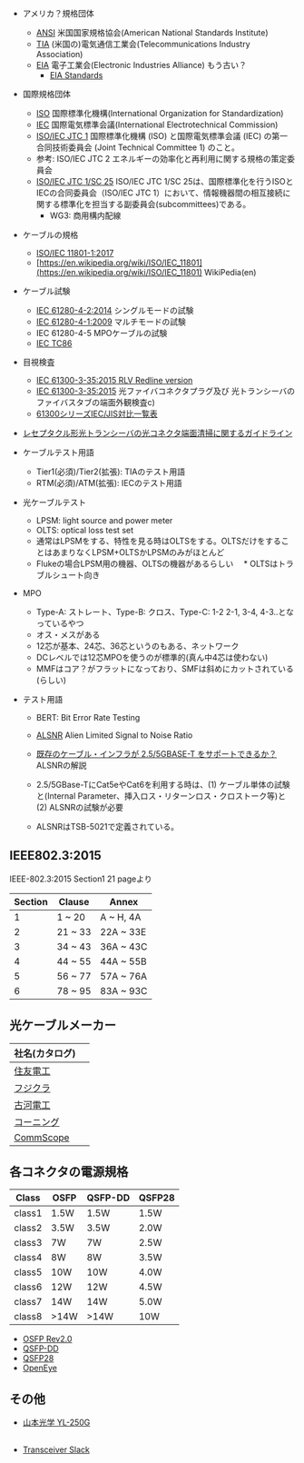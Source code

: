 * アメリカ？規格団体

  * [ANSI](https://www.ansi.org) 米国国家規格協会(American National Standards Institute)
  * [TIA](https://www.tiaonline.org) (米国の)電気通信工業会(Telecommunications Industry Association)
  * [EIA]() 電子工業会(Electronic Industries Alliance) もう古い？
    * [EIA Standards](https://en.wikipedia.org/wiki/EIA_standards)

* 国際規格団体
  * [ISO](https://www.iso.org/home.html) 国際標準化機構(International Organization for Standardization)
  * [IEC](https://www.iec.ch) 国際電気標準会議(International Electrotechnical Commission)
  * [ISO/IEC JTC 1](https://ja.wikipedia.org/wiki/ISO/IEC_JTC_1) 国際標準化機構 (ISO) と国際電気標準会議 (IEC) の第一合同技術委員会 (Joint Technical Committee 1) のこと。
  * 参考: ISO/IEC JTC 2 エネルギーの効率化と再利用に関する規格の策定委員会
  * [ISO/IEC JTC 1/SC 25](https://ja.wikipedia.org/wiki/ISO/IEC_JTC_1/SC_25) ISO/IEC JTC 1/SC 25は、国際標準化を行うISOとIECの合同委員会（ISO/IEC JTC 1）において、情報機器間の相互接続に関する標準化を担当する副委員会(subcommittees)である。
    * WG3: 商用構内配線


* ケーブルの規格

  * [ISO/IEC 11801-1:2017](https://www.iso.org/standard/66182.html) 
  * [https://en.wikipedia.org/wiki/ISO/IEC_11801](https://en.wikipedia.org/wiki/ISO/IEC_11801) WikiPedia(en)
* ケーブル試験

  * [IEC 61280-4-2:2014](https://webstore.iec.ch/publication/5096) シングルモードの試験
  * [IEC 61280-4-1:2009](https://webstore.iec.ch/publication/5095) マルチモードの試験
  * IEC 61280-4-5 MPOケーブルの試験
  * [IEC TC86](https://www.iec.ch/public/miscfiles/sbp/86.pdf)

* 目視検査
  * [IEC 61300-3-35:2015 RLV Redline version](https://webstore.iec.ch/publication/22763)
  * [IEC 61300-3-35:2015](https://webstore.iec.ch/publication/22763) 光ファイバコネクタプラグ及び 光トランシーバのファイバスタブの端面外観検査c)
  * [61300シリーズIEC/JIS対比一覧表](http://www.oitda.or.jp/main/st/61300/61300_170406.pdf)

* [レセプタクル形光トランシーバの光コネクタ端面清掃に関するガイドライン](http://www.oitda.or.jp/main/st/TP12-2.pdf)

* ケーブルテスト用語
  * Tier1(必須)/Tier2(拡張): TIAのテスト用語
  * RTM(必須)/ATM(拡張): IECのテスト用語

* 光ケーブルテスト

  * LPSM: light source and power meter
  * OLTS: optical loss test set
  * 通常はLPSMをする、特性を見る時はOLTSをする。OLTSだけをすることはあまりなくLPSM+OLTSかLPSMのみがほとんど
  * Flukeの場合LPSM用の機器、OLTSの機器があるらしい
　* OLTSはトラブルシュート向き

* MPO
  * Type-A: ストレート、Type-B: クロス、Type-C: 1-2 2-1, 3-4, 4-3..となっているやつ
  * オス・メスがある
  * 12芯が基本、24芯、36芯というのもある、ネットワーク
  * DCレベルでは12芯MPOを使うのが標準的(真ん中4芯は使わない)
  * MMFはコア？がフラットになっており、SMFは斜めにカットされている(らしい)

* テスト用語

  * BERT: Bit Error Rate Testing
  * [ALSNR](https://www.tsuko.co.jp/lan_yogo10.html) Alien Limited Signal to Noise Ratio
  * [既存のケーブル・インフラが 2.5/5GBASE-T をサポートできるか？](https://jp.flukenetworks.com/blog/cabling-chronicles/will-my-existing-cable-plant-support-255gbase-t) ALSNRの解説

  * 2.5/5GBase-TにCat5eやCat6を利用する時は、(1) ケーブル単体の試験と(Internal Parameter、挿入ロス・リターンロス・クロストーク等)と(2) ALSNRの試験が必要
  * ALSNRはTSB-5021で定義されている。


## IEEE802.3:2015

IEEE-802.3:2015 Section1 21 pageより

| Section | Clause  | Annex     |
|---------|---------|-----------|
| 1       |  1 ~ 20 | A ~ H, 4A |
| 2       | 21 ~ 33 | 22A ~ 33E |
| 3       | 34 ~ 43 | 36A ~ 43C |
| 4       | 44 ~ 55 | 44A ~ 55B |
| 5       | 56 ~ 77 | 57A ~ 76A |
| 6       | 78 ~ 95 | 83A ~ 93C |


## 光ケーブルメーカー

| 社名(カタログ) |      |
|----------------|------|
| [住友電工](http://www.optigate.jp/pdf/) | |
| [フジクラ](http://www.fujikura.co.jp/products/optical/opticalfibers/03/2056693_14084.html)  | |
| [古河電工](https://www.furukawa.co.jp/product/catalogue/optical.html) | | 
| [コーニング](https://www.corning.com/jp/jp/products/communication-networks/products/fiber.html) | |
| [CommScope](https://ja.commscope.com) | |


## 各コネクタの電源規格

| Class  | OSFP | QSFP-DD | QSFP28 |
|--------|------|---------|--------|
| class1 | 1.5W | 1.5W    | 1.5W   |
| class2 | 3.5W | 3.5W    | 2.0W   |
| class3 | 7W   | 7W      | 2.5W   |
| class4 | 8W   | 8W      | 3.5W   |
| class5 | 10W  | 10W     | 4.0W   |
| class6 | 12W  | 12W     | 4.5W   |
| class7 | 14W  | 14W     | 5.0W   |
| class8 | >14W | >14W    | 10W    |

* [OSFP Rev2.0](https://osfpmsa.org/assets/pdf/OSFP_Module_Specification_Rev2_0.pdf)
* [QSFP-DD](http://www.qsfp-dd.com/wp-content/uploads/2018/09/QSFP-DD-Hardware-rev4p0-9-12-18-clean)
* [QSFP28](https://members.snia.org/document/dl/25969)
* [OpenEye](https://www.openeye-msa.org)

## その他

* [山本光学 YL-250G](https://www.yamamoto-kogaku.co.jp/safety/product/category03.php)

##

* [Transceiver Slack](https://transceiver.slack.com/join/shared_invite/enQtNTU0MjE2MzMxNjY3LWZlYjA1ZGVlZjNhMjU0NGVhZmUyYmIwNjk0MWExNjI0NjU2YjJkMDRmMGFhM2MyYTMyNDY3NTJkMWJkYTI5OGU)
